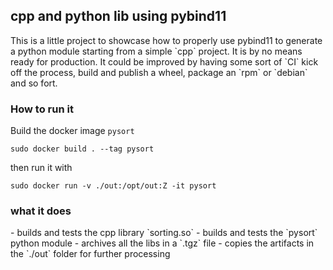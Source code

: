 <h2>cpp and python lib using pybind11</h2>
This is a little project to showcase how to properly use pybind11 to generate a python module starting from a simple `cpp` project.
 It is by no means ready for production. It could be improved by having some sort of `CI` kick off the process, build and publish a wheel, package an `rpm` or `debian` and so fort.
<h3>How to run it</h3>

Build the docker image `pysort`
```
sudo docker build . --tag pysort
```
then run it with
```
sudo docker run -v ./out:/opt/out:Z -it pysort
```
<h3>what it does</h3>
- builds and tests the cpp library `sorting.so`
- builds and tests the `pysort` python module
- archives all the libs in a `.tgz` file
- copies the artifacts in the `./out` folder for further processing